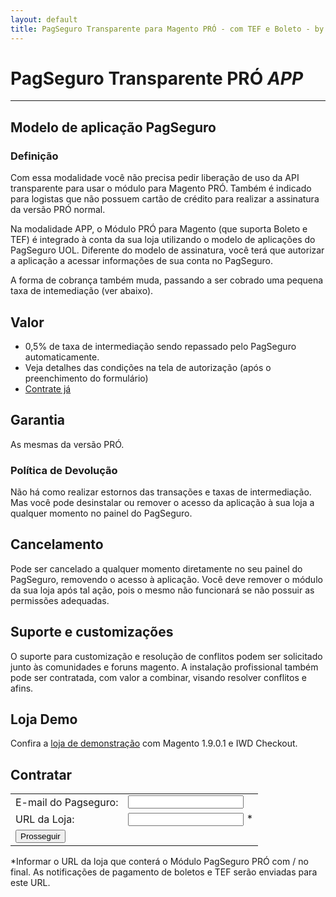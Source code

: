 ```yaml
---
layout: default
title: PagSeguro Transparente para Magento PRÓ - com TEF e Boleto - by Ricardo Martins
---
```


# PagSeguro Transparente PRÓ *APP*
***

## Modelo de aplicação PagSeguro

### Definição
Com essa modalidade você não precisa pedir liberação de uso da API transparente para usar o módulo para Magento PRÓ.
Também é indicado para logistas que não possuem cartão de crédito para realizar a assinatura da versão PRÓ normal.

Na modalidade APP, o Módulo PRÓ para Magento (que suporta Boleto e TEF) é integrado à conta da sua loja utilizando o
modelo de aplicações do PagSeguro UOL. Diferente do modelo de assinatura, você terá que autorizar a aplicação a
acessar informações de sua conta no PagSeguro.

A forma de cobrança também muda, passando a ser cobrado uma pequena taxa de intemediação (ver abaixo).


## Valor
* 0,5% de taxa de intermediação sendo repassado pelo PagSeguro automaticamente.
* Veja detalhes das condições na tela de autorização (após o preenchimento do formulário)
* [Contrate já](#contratar)

## Garantia
As mesmas da versão PRÓ.

### Política de Devolução
Não há como realizar estornos das transações e taxas de intermediação. Mas você pode desinstalar ou remover o acesso
da aplicação à sua loja a qualquer momento no painel do PagSeguro.

## Cancelamento
Pode ser cancelado a qualquer momento diretamente no seu painel do PagSeguro, removendo o acesso à aplicação. Você
deve remover o módulo da sua loja após tal ação, pois o mesmo não funcionará se não possuir as permissões adequadas.

## Suporte e customizações
O suporte para customização e resolução de conflitos podem ser solicitado junto às comunidades e foruns magento.
A instalação profissional também pode ser contratada, com valor a combinar, visando resolver conflitos e afins.

## Loja Demo
Confira a <a href="http://pagseguro-exemplo.ricardomartins.net.br/" target="_blank">loja de demonstração</a> com Magento 1.9.0.1 e IWD Checkout.

## Contratar
<form action="http://ws.ricardomartins.net.br/pspro/v6/app/new" method="POST" target="_blank" id="formAppNew">
<table>
<tr>
<td>
E-mail do Pagseguro:
</td>
<td>
<input type="email" name="email" id="email"/>
</tr>

<tr>
<td>
URL da Loja:
</td>
<td>
<input type="url" name="url" id="url"/> *
<br/>
</td>
</tr>

<tr>
<td colspan="2">
<input type="submit" value="Prosseguir"/>
</td>
</tr>

</table>
*Informar o URL da loja que conterá o Módulo PagSeguro PRÓ com / no final. As notificações de pagamento de
 boletos e TEF serão enviadas para este URL.
</form>
<script type="text/javascript">
if(document.URL.search('0.0.0.0') > 0){
 document.getElementById("formAppNew").action = "http://ws.local.com.br/pspro/v6/app/new";
}
</script>